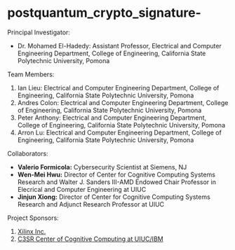 # postquantum_crypto_signature-

Principal Investigator:

- Dr. Mohamed El-Hadedy: Assistant Professor, Electrical and Computer Engineering Department, College of Engineering, California State Polytechnic University, Pomona

Team Members:

1. Ian Lieu: Electrical and Computer Engineering Department, College of Engineering, California State Polytechnic University, Pomona
2. Andres Colon: Electrical and Computer Engineering Department, College of Engineering, California State Polytechnic University, Pomona
3. Peter Anthony: Electrical and Computer Engineering Department, College of Engineering, California State Polytechnic University, Pomona
4. Arron Lu: Electrical and Computer Engineering Department, College of Engineering, California State Polytechnic University, Pomona


Collaborators:

- **Valerio Formicola:** Cybersecurity Scientist at Siemens, NJ
- **Wen-Mei Hwu:**  Director of Center for Cognitive Computing Systems Research and Walter J. Sanders III-AMD Endowed Chair Professor in Elecrical and Computer Engineering at UIUC 
- **Jinjun Xiong:** Director of Center for Cognitive Computing Systems Research and Adjunct Research Professor at UIUC  
 

Project Sponsors:

1. [Xilinx Inc.](https://www.xilinx.com/)
2. [C3SR Center of Cognitive Computing at UIUC/IBM](https://www.c3sr.com/)
